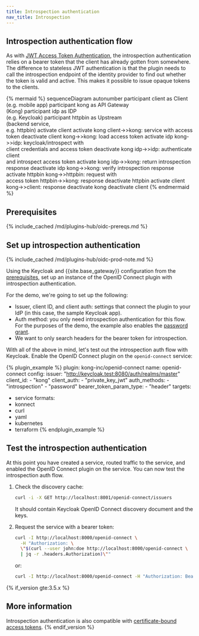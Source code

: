 ```yaml
---
title: Introspection authentication
nav_title: Introspection
---
```


## Introspection authentication flow

As with [JWT Access Token Authentication](/hub/kong-inc/openid-connect/how-to/authentication/jwt-access-token/), 
the introspection authentication relies on a bearer token that the client has already gotten from somewhere. 
The difference to stateless JWT authentication is that the plugin needs to call the introspection endpoint of 
the identity provider to find out whether the token is valid and active. 
This makes it possible to issue opaque tokens to the clients.

<!--vale off-->
{% mermaid %}
sequenceDiagram
    autonumber
    participant client as Client <br>(e.g. mobile app)
    participant kong as API Gateway <br>(Kong)
    participant idp as IDP <br>(e.g. Keycloak)
    participant httpbin as Upstream <br>(backend service,<br> e.g. httpbin)
    activate client
    activate kong
    client->>kong: service with access token
    deactivate client
    kong->>kong: load access token
    activate idp
    kong->>idp: keycloak/introspect with <br/>client credentials and access token
    deactivate kong
    idp->>idp: authenticate client <br/>and introspect access token
    activate kong
    idp->>kong: return introspection response
    deactivate idp
    kong->>kong: verify introspection response
    activate httpbin
    kong->>httpbin: request with <br/>access token
    httpbin->>kong: response
    deactivate httpbin
    activate client
    kong->>client: response
    deactivate kong
    deactivate client
{% endmermaid %}
<!--vale on-->

## Prerequisites

{% include_cached /md/plugins-hub/oidc-prereqs.md %}

## Set up introspection authentication

{% include_cached /md/plugins-hub/oidc-prod-note.md %}

Using the Keycloak and {{site.base_gateway}} configuration from the [prerequisites](#prerequisites), 
set up an instance of the OpenID Connect plugin with introspection authentication.

For the demo, we're going to set up the following:
* Issuer, client ID, and client auth: settings that connect the plugin to your IdP (in this case, the sample Keycloak app).
* Auth method: you only need introspection authentication for this flow. 
For the purposes of the demo, the example also enables the
[password grant](/hub/kong-inc/openid-connect/how-to/authentication/password-grant/).
* We want to only search headers for the bearer token for introspection.

With all of the above in mind, let's test out the introspection auth flow with Keycloak. 
Enable the OpenID Connect plugin on the `openid-connect` service:

<!-- vale off-->
{% plugin_example %}
plugin: kong-inc/openid-connect
name: openid-connect
config:
  issuer: "http://keycloak.test:8080/auth/realms/master"
  client_id: 
    - "kong"
  client_auth: 
    - "private_key_jwt"
  auth_methods:
    - "introspection"
    - "password"
  bearer_token_param_type: 
    - "header"
targets:
  - service
formats:
  - konnect
  - curl
  - yaml
  - kubernetes
  - terraform
{% endplugin_example %}
<!--vale on -->

## Test the introspection authentication

At this point you have created a service, routed traffic to the service, and 
enabled the OpenID Connect plugin on the service. You can now test the introspection auth flow.

1. Check the discovery cache: 

    ```sh
    curl -i -X GET http://localhost:8001/openid-connect/issuers
    ```

    It should contain Keycloak OpenID Connect discovery document and the keys.

2. Request the service with a bearer token:

    ```sh
    curl -I http://localhost:8000/openid-connect \
      -H "Authorization: \
      \"$(curl --user john:doe http://localhost:8000/openid-connect \
      | jq -r .headers.Authorization)\""
    ```

    or:
    ```sh
    curl -I http://localhost:8000/openid-connect -H "Authorization: Bearer <access-token>"
    ```

{% if_version gte:3.5.x %}
## More information

Introspection authentication is also compatible with [certificate-bound access tokens](/hub/kong-inc/openid-connect/how-to/cert-bound-access-tokens/). 
{% endif_version %}